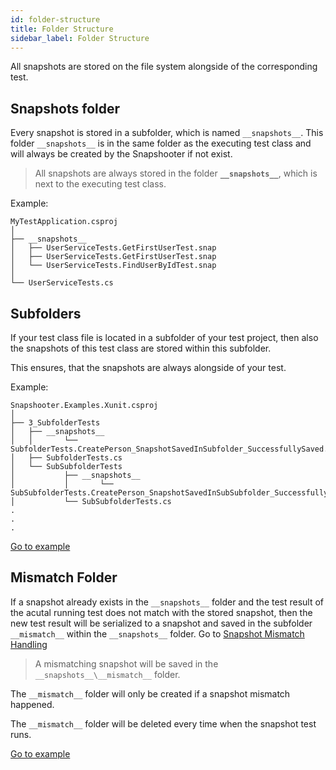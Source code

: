 ```yaml
---
id: folder-structure
title: Folder Structure
sidebar_label: Folder Structure
---
```


All snapshots are stored on the file system alongside of the corresponding test.

## Snapshots folder

Every snapshot is stored in a subfolder, which is named `__snapshots__`.
This folder `__snapshots__` is in the same folder as the executing test class
and will always be created by the Snapshooter if not exist.

> All snapshots are always stored in the folder **`__snapshots__`**, which is
> next to the executing test class.

Example:

```
MyTestApplication.csproj
│
├── __snapshots__
│   ├── UserServiceTests.GetFirstUserTest.snap
│   ├── UserServiceTests.GetFirstUserTest.snap
│   └── UserServiceTests.FindUserByIdTest.snap
│
└── UserServiceTests.cs
```

## Subfolders

If your test class file is located in a subfolder of your test project,
then also the snapshots of this test class are stored within this subfolder.

This ensures, that the snapshots are always alongside of your test.

Example:

```
Snapshooter.Examples.Xunit.csproj
│
├── 3_SubfolderTests
│   ├── __snapshots__
│   │       └── SubfolderTests.CreatePerson_SnapshotSavedInSubfolder_SuccessfullySaved.snap
│   ├── SubfolderTests.cs
│   └── SubSubfolderTests
│           ├── __snapshots__
│           │       └── SubSubfolderTests.CreatePerson_SnapshotSavedInSubSubfolder_SuccessfullySaved.snap
│           └── SubSubfolderTests.cs
.
.
.
```

[Go to example](https://github.com/SwissLife-OSS/snapshooter-examples/tree/master/Examples/Snapshooter.Examples.Xunit/3_SubfolderTests)

## Mismatch Folder

If a snapshot already exists in the `__snapshots__` folder and the test result
of the acutal running test does not match with the stored snapshot, then the
new test result will be serialized to a snapshot and saved in the subfolder
`__mismatch__` within the `__snapshots__` folder. Go to [Snapshot Mismatch Handling](snapshot-mismatch-handling)

> A mismatching snapshot will be saved in the `__snapshots__\__mismatch__`
> folder.

The `__mismatch__` folder will only be created if a snapshot mismatch happened.

The `__mismatch__` folder will be deleted every time when the snapshot test runs.

[Go to example](https://github.com/SwissLife-OSS/snapshooter-examples/tree/master/Examples/Snapshooter.Examples.Xunit/5_MismatchTests)
